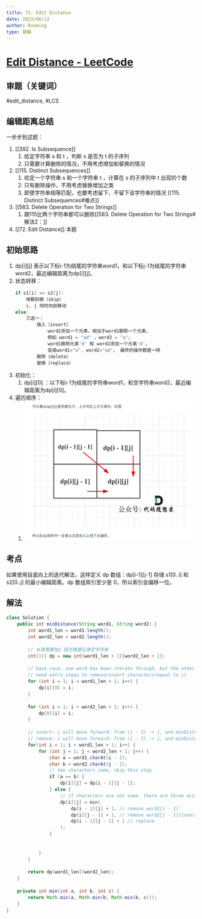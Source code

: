 ```yaml
---
title: 72. Edit Distance
date: 2023/06/12
author: Runming
type: 题解
---
```


# [Edit Distance - LeetCode](https://leetcode.com/problems/edit-distance/)
## 审题（关键词） 
#edit_distance, #LCS
## 编辑距离总结
一步步到这题：
1. [[392. Is Subsequence]]
   1. 给定字符串 s 和 t ，判断 s 是否为 t 的子序列
   2. 只需要计算删除的情况，不用考虑增加和替换的情况
2. [[115. Distinct Subsequences]]
   1. 给定一个字符串 s 和一个字符串 t ，计算在 s 的子序列中 t 出现的个数
   2. 只有删除操作，不用考虑替换增加之类
   3. 即使字符串相等匹配，也要考虑留下、不留下该字符串的情况 [[115. Distinct Subsequences#难点]]
3. [[583. Delete Operation for Two Strings]] 
   1. 跟115比两个字符串都可以删除[[583. Delete Operation for Two Strings#解法2：]]
4. [[72. Edit Distance]] 本题


## 初始思路 

1. dp[i][j] 表示以下标i-1为结尾的字符串word1，和以下标j-1为结尾的字符串word2，最近编辑距离为dp[i][j]。
2. 状态转移：
    ```java
    if s1[i] == s2[j]:
        啥都别做（skip）
        i, j 同时向前移动
    else:
        三选一：
            插入（insert）
                word2添加一个元素，相当于word1删除一个元素，  
                例如 word1 = "ad" ，word2 = "a"，
                word1删除元素'd' 和 word2添加一个元素'd'，
                变成word1="a", word2="ad"， 最终的操作数是一样
            删除（delete）
            替换（replace）
    ```
3. 初始化：
   1. dp[i][0] ：以下标i-1为结尾的字符串word1，和空字符串word2，最近编辑距离为dp[i][0]。
4. 遍历顺序：
   1. ![edit_distance](../attachment/edit_distance.png)


## 考点  
如果使用自底向上的迭代解法，这样定义 dp 数组：dp[i-1][j-1] 存储 s1[0..i] 和 s2[0..j] 的最小编辑距离。dp 数组索引至少是 0，所以索引会偏移一位。

## 解法  
```java
class Solution {
    public int minDistance(String word1, String word2) {
        int word1_len = word1.length();
        int word2_len = word2.length();

        // 长度需要加1 因为需要记录空字符串
        int[][] dp = new int[word1_len + 1][word2_len + 1];

        // base case, one word has been iterate through, but the other one is not.
        // need extra steps to remove/insert characters(equal to i)
        for (int i = 1; i < word1_len + 1; i++) {
            dp[i][0] = i;
        }

        for (int i = 1; i < word2_len + 1; i++) {
            dp[0][i] = i;
        }

        // insert: j will move forward: from (j - 1) -> j, and minDistance equal to dp[i][j - 1] plus 1
        // remove: i will move forward: from (i - 1) -> i, and minDistance equal to dp[i - 1][j] plus 1
        for(int i = 1; i < word1_len + 1; i++) {
            for (int j = 1; j < word2_len + 1; j++) {
                char a = word1.charAt(i - 1);
                char b = word2.charAt(j - 1);
                // two characters same, skip this step
                if (a == b) {
                    dp[i][j] = dp[i - 1][j - 1];
                } else {
                    // if characters are not same, there are three actions:
                    dp[i][j] = min(
                        dp[i - 1][j] + 1, // remove word1[i - 1]
                        dp[i][j - 1] + 1, // remove word2[j - 1](insert word1) 
                        dp[i - 1][j - 1] + 1 // replace
                    );
                }


            }
        }

        return dp[word1_len][word2_len];
    }

    private int min(int a, int b, int c) {
        return Math.min(a, Math.min(b, Math.min(b, c)));
    }
}

```
